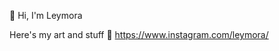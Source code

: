 👋 Hi, I'm Leymora 



Here's my art and stuff 🔗 https://www.instagram.com/leymora/

<!---
Leymora/Leymora is a ✨ special ✨ repository because its `README.md` (this file) appears on your GitHub profile.
You can click the Preview link to take a look at your changes.
--->
